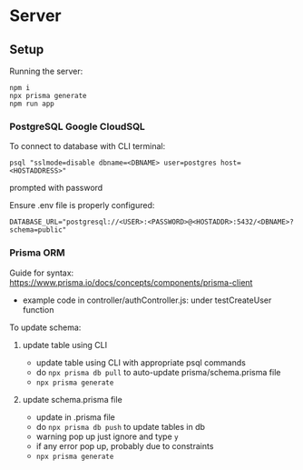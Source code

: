 # Server

## Setup
Running the server:
```
npm i
npx prisma generate
npm run app
```

### PostgreSQL Google CloudSQL
To connect to database with CLI terminal:

```
psql "sslmode=disable dbname=<DBNAME> user=postgres host=<HOSTADDRESS>"
```
prompted with password

Ensure .env file is properly configured:
```
DATABASE_URL="postgresql://<USER>:<PASSWORD>@<HOSTADDR>:5432/<DBNAME>?schema=public"
```

### Prisma ORM
Guide for syntax:
https://www.prisma.io/docs/concepts/components/prisma-client

- example code in controller/authController.js: under testCreateUser function

To update schema:
1. update table using CLI
    - update table using CLI with appropriate psql commands
    - do `npx prisma db pull` to auto-update prisma/schema.prisma file
    - `npx prisma generate`

2. update schema.prisma file
    - update in .prisma file
    - do `npx prisma db push` to update tables in db
    - warning pop up just ignore and type `y`
    - if any error pop up, probably due to constraints
    - `npx prisma generate`